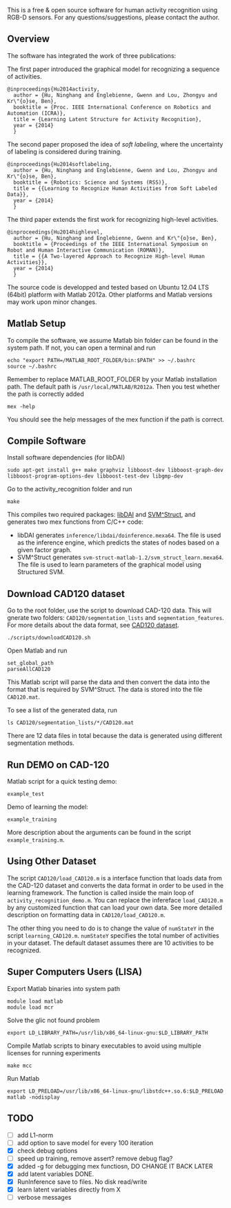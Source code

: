 This is a free & open source software for human activity recognition using RGB-D sensors. For any questions/suggestions, please contact the author.

Overview
--------

The software has integrated the work of three publications:

The first paper introduced the graphical model for recognizing a sequence of activities.

    @inproceedings{Hu2014activity,
      author = {Hu, Ninghang and Englebienne, Gwenn and Lou, Zhongyu and Kr\"{o}se, Ben},
      booktitle = {Proc. IEEE International Conference on Robotics and Automation (ICRA)},
      title = {Learning Latent Structure for Activity Recognition},
      year = {2014}
      }

The second paper proposed the idea of *soft labeling*, where the uncertainty of labeling is considered during training.

    @inproceedings{Hu2014softlabeling,
      author = {Hu, Ninghang and Englebienne, Gwenn and Lou, Zhongyu and Kr\"{o}se, Ben},
      booktitle = {Robotics: Science and Systems (RSS)},
      title = {{Learning to Recognize Human Activities from Soft Labeled Data}},
      year = {2014}
      }

The third paper extends the first work for recognizing high-level activities.

    @inproceedings{Hu2014highlevel,
      author = {Hu, Ninghang and Englebienne, Gwenn and Kr\"{o}se, Ben},
      booktitle = {Proceedings of the IEEE International Symposium on Robot and Human Interactive Communication (ROMAN)},
      title = {{A Two-layered Approach to Recognize High-level Human Activities}},
      year = {2014}
      }

The source code is developped and tested based on Ubuntu 12.04 LTS (64bit) platform with Matlab 2012a. Other platforms and Matlab versions may work upon minor changes.


Matlab Setup
------------

To compile the software, we assume Matlab bin folder can be found in the system path. If not, you can open a terminal and run

    echo "export PATH=/MATLAB_ROOT_FOLDER/bin:$PATH" >> ~/.bashrc
    source ~/.bashrc

Remember to replace MATLAB_ROOT_FOLDER by your Matlab installation path. The default path is `/usr/local/MATLAB/R2012a`. Then you test whether the path is correctly added

    mex -help

You should see the help messages of the mex function if the path is correct.


Compile Software
----------------

Install software dependencies (for libDAI)

    sudo apt-get install g++ make graphviz libboost-dev libboost-graph-dev libboost-program-options-dev libboost-test-dev libgmp-dev

Go to the activity_recognition folder and run

    make

This compiles two required packages: [libDAI](http://staff.science.uva.nl/~jmooij1/libDAI/) and [SVM^Struct](http://www.robots.ox.ac.uk/~vedaldi/code/svm-struct-matlab.html), and generates two mex functions from C/C++ code:

* libDAI generates `inference/libdai/doinference.mexa64`. The file is used as the inference engine, which predicts the states of nodes based on a given factor graph.
* SVM^Struct generates `svm-struct-matlab-1.2/svm_struct_learn.mexa64`. The file is used to learn parameters of the graphical model using Structured SVM.


Download CAD120 dataset
-----------------------

Go to the root folder, use the script to download CAD-120 data. This will gnerate two folders: `CAD120/segmentation_lists` and `segmentation_features`. For more details about the data format, see [CAD120 dataset](http://pr.cs.cornell.edu/humanactivities/data.php).

    ./scripts/downloadCAD120.sh

Open Matlab and run

    set_global_path
    parseAllCAD120

This Matlab script will parse the data and then convert the data into the format that is required by SVM^Struct. The data is stored into the file `CAD120.mat`.

To see a list of the generated data, run

    ls CAD120/segmentation_lists/*/CAD120.mat

There are 12 data files in total because the data is generated using different segmentation methods.


Run DEMO on CAD-120
-------------------

Matlab script for a quick testing demo:

    example_test

Demo of learning the model:

    example_training

More description about the arguments can be found in the script `example_training.m`.


Using Other Dataset
-------------------

The script `CAD120/load_CAD120.m` is a interface function that loads data from the CAD-120 dataset and converts the data format in order to be used in the learning framework. The function is called inside the main loop of `activity_recognition_demo.m`. You can replace the infereface `load_CAD120.m` by any customized function that can load your own data. See more detailed description on formatting data in `CAD120/load_CAD120.m`.

The other thing you need to do is to change the value of `numStateY` in the script `learning_CAD120.m`. `numStateY` specifies the total number of activities in your dataset. The default dataset assumes there are 10 activities to be recognized.


Super Computers Users (LISA)
----------------------------

Export Matlab binaries into system path

    module load matlab
    module load mcr

Solve the glic not found problem

    export LD_LIBRARY_PATH=/usr/lib/x86_64-linux-gnu:$LD_LIBRARY_PATH

Compile Matlab scripts to binary executables to avoid using multiple licenses for running experiments

    make mcc

Run Matlab

    export LD_PRELOAD=/usr/lib/x86_64-linux-gnu/libstdc++.so.6:$LD_PRELOAD
    matlab -nodisplay



TODO
----
- [ ] add L1-norm
- [ ] add option to save model for every 100 iteration
- [x] check debug options
- [ ] speed up training, remove assert? remove debug flag?
- [x] added -g for debugging mex functiosn, DO CHANGE IT BACK LATER
- [x] add latent variables DONE.
- [x] RunInference save to files. No disk read/write
- [x] learn latent variables directly from X
- [ ] verbose messages

